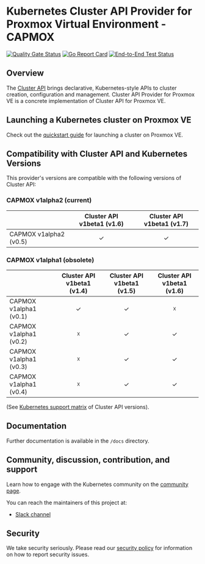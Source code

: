 # Kubernetes Cluster API Provider for Proxmox Virtual Environment - CAPMOX

[![Quality Gate Status](https://sonarcloud.io/api/project_badges/measure?project=ionos-cloud_cluster-api-provider-proxmox&metric=alert_status&token=fb1b4c0a87d83a780c76c21be0f89dc13efc2ca0)](https://sonarcloud.io/summary/new_code?id=ionos-cloud_cluster-api-provider-proxmox)
[![Go Report Card](https://goreportcard.com/badge/github.com/ionos-cloud/cluster-api-provider-proxmox)](https://goreportcard.com/report/github.com/ionos-cloud/cluster-api-provider-proxmox)
[![End-to-End Test Status](https://github.com/ionos-cloud/cluster-api-provider-proxmox/actions/workflows/e2e.yml/badge.svg?branch=main)](https://github.com/ionos-cloud/cluster-api-provider-proxmox/actions/workflows/e2e.yml?query=branch%3Amain)

## Overview

The [Cluster API](https://github.com/kubernetes-sigs/cluster-api) brings declarative, Kubernetes-style APIs to cluster creation, configuration and management.
Cluster API Provider for Proxmox VE is a concrete implementation of Cluster API for Proxmox VE.

## Launching a Kubernetes cluster on Proxmox VE

Check out the [quickstart guide](./docs/Usage.md#quick-start) for launching a cluster on Proxmox VE.

## Compatibility with Cluster API and Kubernetes Versions
This provider's versions are compatible with the following versions of Cluster API:

### CAPMOX v1alpha2 (current)

|                        | Cluster API v1beta1 (v1.6) | Cluster API v1beta1 (v1.7) |
|------------------------|:--------------------------:|:--------------------------:|
| CAPMOX v1alpha2 (v0.5) |             ✓              |             ✓              |

### CAPMOX v1alpha1 (obsolete)

|                        | Cluster API v1beta1 (v1.4) | Cluster API v1beta1 (v1.5) | Cluster API v1beta1 (v1.6) |
|------------------------|:--------------------------:|:--------------------------:|:--------------------------:|
| CAPMOX v1alpha1 (v0.1) |             ✓              |             ✓              |             ☓              |
| CAPMOX v1alpha1 (v0.2) |             ☓              |             ✓              |             ✓              |
| CAPMOX v1alpha1 (v0.3) |             ☓              |             ✓              |             ✓              |
| CAPMOX v1alpha1 (v0.4) |             ☓              |             ✓              |             ✓              |

(See [Kubernetes support matrix](https://cluster-api.sigs.k8s.io/reference/versions.html) of Cluster API versions).

## Documentation

Further documentation is available in the `/docs` directory.

## Community, discussion, contribution, and support

Learn how to engage with the Kubernetes community on the [community page](http://kubernetes.io/community/).

You can reach the maintainers of this project at:

- [Slack channel](https://kubernetes.slack.com/messages/cluster-api-proxmox)

## Security

We take security seriously.
Please read our [security policy](SECURITY.md) for information on how to report security issues.
